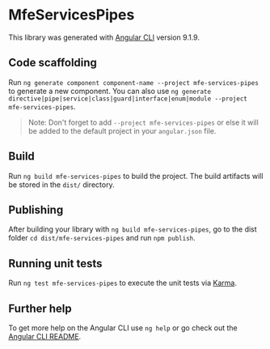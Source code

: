 # MfeServicesPipes

This library was generated with [Angular CLI](https://github.com/angular/angular-cli) version 9.1.9.

## Code scaffolding

Run `ng generate component component-name --project mfe-services-pipes` to generate a new component. You can also use `ng generate directive|pipe|service|class|guard|interface|enum|module --project mfe-services-pipes`.
> Note: Don't forget to add `--project mfe-services-pipes` or else it will be added to the default project in your `angular.json` file. 

## Build

Run `ng build mfe-services-pipes` to build the project. The build artifacts will be stored in the `dist/` directory.

## Publishing

After building your library with `ng build mfe-services-pipes`, go to the dist folder `cd dist/mfe-services-pipes` and run `npm publish`.

## Running unit tests

Run `ng test mfe-services-pipes` to execute the unit tests via [Karma](https://karma-runner.github.io).

## Further help

To get more help on the Angular CLI use `ng help` or go check out the [Angular CLI README](https://github.com/angular/angular-cli/blob/master/README.md).
